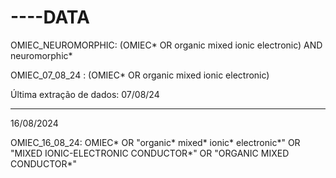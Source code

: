 # ----DATA

OMIEC_NEUROMORPHIC: (OMIEC* OR organic mixed ionic electronic) AND neuromorphic*

OMIEC_07_08_24 : (OMIEC* OR organic mixed ionic electronic)

Última extração de dados: 07/08/24

---

16/08/2024

OMIEC_16_08_24: OMIEC* OR "organic* mixed* ionic* electronic*" OR "MIXED IONIC-ELECTRONIC CONDUCTOR*" OR "ORGANIC MIXED CONDUCTOR*"
